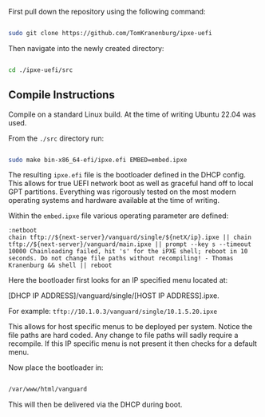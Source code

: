 First pull down the repository using the following command:

```bash

sudo git clone https://github.com/TomKranenburg/ipxe-uefi

```

Then navigate into the newly created directory:

```bash

cd ./ipxe-uefi/src

```

## Compile Instructions

Compile on a standard Linux build. At the time of writing Ubuntu 22.04 was used.

From the ```./src``` directory run:

```bash

sudo make bin-x86_64-efi/ipxe.efi EMBED=embed.ipxe

```

The resulting ```ipxe.efi``` file is the bootloader defined in the DHCP config. This allows for true UEFI network boot as well as graceful hand off to local GPT partitions. Everything was rigorously tested on the most modern operating systems and hardware available at the time of writing.

Within the ```embed.ipxe``` file various operating parameter are defined:

```
:netboot
chain tftp://${next-server}/vanguard/single/${netX/ip}.ipxe || chain tftp://${next-server}/vanguard/main.ipxe || prompt --key s --timeout 10000 Chainloading failed, hit 's' for the iPXE shell; reboot in 10 seconds. Do not change file paths without recompiling! - Thomas Kranenburg && shell || reboot
```

Here the bootloader first looks for an IP specified menu located at: 

[DHCP IP ADDRESS]/vanguard/single/[HOST IP ADDRESS].ipxe. 

For example: ```tftp://10.1.0.3/vanguard/single/10.1.5.20.ipxe```

This allows for host specific menus to be deployed per system. Notice the file paths are hard coded. Any change to file paths will sadly require a recompile.
If this IP specific menu is not present it then checks for a default menu. 

Now place the bootloader in: 

```bash

/var/www/html/vanguard

```

This will then be delivered via the DHCP during boot.
